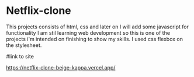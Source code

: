 # Netflix-clone
This projects consists of html, css and later on I will add some javascript for functionality
I am stil learning web development so this is one of the projects i'm intended on finishing to show my skills.
I used css flexbox on the stylesheet.

#link to site

https://netflix-clone-beige-kappa.vercel.app/
